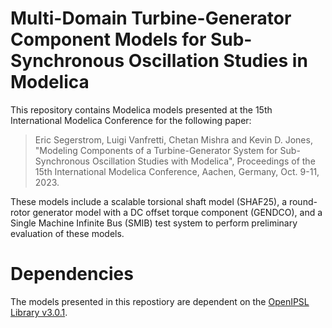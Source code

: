 # Multi-Domain Turbine-Generator Component Models for Sub-Synchronous Oscillation Studies in Modelica
 This repository contains Modelica models presented at the 15th International Modelica Conference for the following paper:

 > Eric Segerstrom, Luigi Vanfretti, Chetan Mishra and Kevin D. Jones, "Modeling Components of a Turbine-Generator System for Sub-Synchronous Oscillation Studies with Modelica", Proceedings of the 15th International Modelica Conference, Aachen, Germany, Oct. 9-11, 2023.

 These models include a scalable torsional shaft model (SHAF25), a round-rotor generator model with a DC offset torque component (GENDCO), and a Single Machine Infinite Bus (SMIB) test system to perform preliminary evaluation of these models.
 
# Dependencies
  The models presented in this repostiory are dependent on the [OpenIPSL Library v3.0.1](https://github.com/OpenIPSL/OpenIPSL/releases/tag/v3.0.1).
